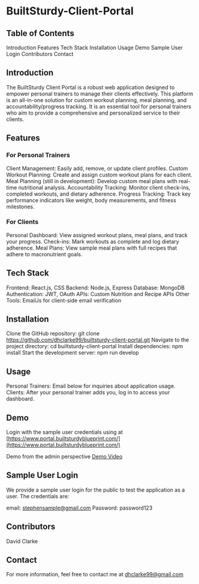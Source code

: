 # BuiltSturdy-Client-Portal

## Table of Contents
Introduction
Features
Tech Stack
Installation
Usage
Demo
Sample User Login
Contributors
Contact

## Introduction
The BuiltSturdy Client Portal is a robust web application designed to empower personal trainers to manage their clients effectively. This platform is an all-in-one solution for custom workout planning, meal planning, and accountability/progress tracking. It is an essential tool for personal trainers who aim to provide a comprehensive and personalized service to their clients.

## Features
### For Personal Trainers
Client Management: Easily add, remove, or update client profiles.
Custom Workout Planning: Create and assign custom workout plans for each client.
Meal Planning (still in development): Develop custom meal plans with real-time nutritional analysis.
Accountability Tracking: Monitor client check-ins, completed workouts, and dietary adherence.
Progress Tracking: Track key performance indicators like weight, body measurements, and fitness milestones.

### For Clients
Personal Dashboard: View assigned workout plans, meal plans, and track your progress.
Check-ins: Mark workouts as complete and log dietary adherence.
Meal Plans: View sample meal plans with full recipes that adhere to macronutrient goals.

## Tech Stack
Frontend: React.js, CSS
Backend: Node.js, Express
Database: MongoDB
Authentication: JWT, OAuth
APIs: Custom Nutrition and Recipe APIs
Other Tools: EmailJs for client-side email verification

## Installation
Clone the GitHub repository: git clone https://github.com/dhclarke99/builtsturdy-client-portal.git
Navigate to the project directory: cd builtsturdy-client-portal
Install dependencies: npm install
Start the development server: npm run develop

## Usage
Personal Trainers: Email below for inquiries about application usage.
Clients: After your personal trainer adds you, log in to access your dashboard.

## Demo
Login with the sample user credentials using at [https://www.portal.builtsturdyblueprint.com/](https://www.portal.builtsturdyblueprint.com/)

Demo from the admin perspective
[Demo Video](https://drive.google.com/file/d/1zfOPTbJqNbLmVLG-UvCiQHcfwil-N7oA/view)



## Sample User Login
We provide a sample user login for the public to test the application as a user. The credentials are:

email: stephensample@gmail.com
Password: password123

## Contributors
David Clarke

## Contact
For more information, feel free to contact me at dhclarke99@gmail.com

